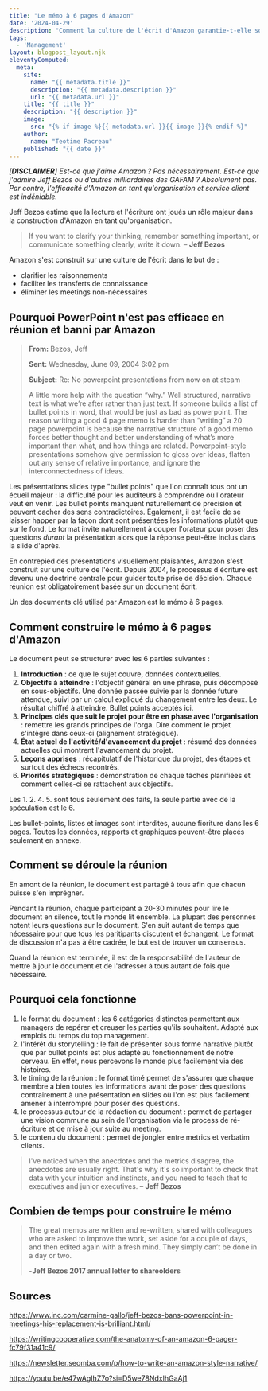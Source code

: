 ```yaml
---
title: "Le mémo à 6 pages d'Amazon"
date: '2024-04-29'
description: "Comment la culture de l'écrit d'Amazon garantie-t-elle son efficacité ?"
tags: 
  - 'Management'
layout: blogpost_layout.njk
eleventyComputed:
  meta:
    site:
      name: "{{ metadata.title }}"
      description: "{{ metadata.description }}"
      url: "{{ metadata.url }}"
    title: "{{ title }}"
    description: "{{ description }}"
    image:
      src: "{% if image %}{{ metadata.url }}{{ image }}{% endif %}"
    author:
      name: "Teotime Pacreau"
    published: "{{ date }}"
---
```


*[**DISCLAIMER**] Est-ce que j'aime Amazon ? Pas nécessairement. Est-ce que j'admire Jeff Bezos ou d'autres milliardaires des GAFAM ? Absolument pas. Par contre, l'efficacité d'Amazon en tant qu'organisation et service client est indéniable.*

Jeff Bezos estime que la lecture et l'écriture ont joués un rôle majeur dans la construction d'Amazon en tant qu'organisation.
>If you want to clarify your thinking, remember something important, or communicate something clearly, write it down.
– **Jeff Bezos**

Amazon s'est construit sur une culture de l'écrit dans le but de :
- clarifier les raisonnements
- faciliter les transferts de connaissance
- éliminer les meetings non-nécessaires


## Pourquoi PowerPoint n'est pas efficace en réunion et banni par Amazon
> **From:** Bezos, Jeff
>
> **Sent:** Wednesday, June 09, 2004 6:02 pm
>
> **Subject:** Re: No powerpoint presentations from now on at steam
>
>A little more help with the question “why.”
Well structured, narrative text is what we’re after rather than just text. If someone builds a list of bullet points in word, that would be just as bad as powerpoint.
The reason writing a good 4 page memo is harder than “writing” a 20 page powerpoint is because the narrative structure of a good memo forces better thought and better understanding of what’s more important than what, and how things are related.
Powerpoint-style presentations somehow give permission to gloss over ideas, flatten out any sense of relative importance, and ignore the interconnectedness of ideas.

Les présentations slides type "bullet points" que l'on connaît tous ont un écueil majeur : la difficulté pour les auditeurs à comprendre où l'orateur veut en venir. Les bullet points manquent naturellement de précision et peuvent cacher des sens contradictoires. Également, il est facile de se laisser happer par la façon dont sont présentées les informations plutôt que sur le fond.
Le format invite naturellement à couper l'orateur pour poser des questions *durant* la présentation alors que la réponse peut-être inclus dans la slide d'après.

En contrepied des présentations visuellement plaisantes, Amazon s'est construit sur une culture de l'écrit. Depuis 2004, le processus d'écriture est devenu une doctrine centrale pour guider toute prise de décision.
Chaque réunion est obligatoirement basée sur un document écrit.

Un des documents clé utilisé par Amazon est le mémo à 6 pages.

## Comment construire le mémo à 6 pages d'Amazon
Le document peut se structurer avec les 6 parties suivantes :
1. **Introduction** : ce que le sujet couvre, données contextuelles.
2. **Objectifs à atteindre** : l'objectif général en une phrase, puis décomposé en sous-objectifs. Une donnée passée suivie par la donnée future attendue, suivi par un calcul expliqué du changement entre les deux. Le résultat chiffré à atteindre. Bullet points acceptés ici.
3. **Principes clés que suit le projet pour être en phase avec l'organisation** : remettre les grands principes de l'orga. Dire comment le projet s'intègre dans ceux-ci (alignement stratégique).
4. **État actuel de l'activité/d'avancement du projet** : résumé des données actuelles qui montrent l'avancement du projet.
5. **Leçons apprises** : récapitulatif de l'historique du projet, des étapes et surtout des échecs recontrés.
6. **Priorités stratégiques** : démonstration de chaque tâches planifiées et comment celles-ci se rattachent aux objectifs.

Les 1. 2. 4. 5. sont tous seulement des faits, la seule partie avec de la spéculation est le 6.

Les bullet-points, listes et images sont interdites, aucune fioriture dans les 6 pages. Toutes les données, rapports et graphiques peuvent-être placés seulement en annexe.

## Comment se déroule la réunion 
En amont de la réunion, le document est partagé à tous afin que chacun puisse s'en imprégner.

Pendant la réunion, chaque participant a 20-30 minutes pour lire le document en silence, tout le monde lit ensemble. La plupart des personnes notent leurs questions sur le document. S'en suit autant de temps que nécessaire pour que tous les paritipants discutent et échangent. Le format de discussion n'a pas à être cadrée, le but est de trouver un consensus.

Quand la réunion est terminée, il est de la responsabilité de l'auteur de mettre à jour le document et de l'adresser à tous autant de fois que nécessaire.

## Pourquoi cela fonctionne
1. le format du document : les 6 catégories distinctes permettent aux managers de repérer et creuser les parties qu'ils souhaitent. Adapté aux emplois du temps du top management.
2. l'intérêt du storytelling : le fait de présenter sous forme narrative plutôt que par bullet points est plus adapté au fonctionnement de notre cerveau. En effet, nous percevons le monde plus facilement via des histoires.
3. le timing de la réunion : le format timé permet de s'assurer que chaque membre a bien toutes les informations avant de poser des questions contrairement à une présentation en slides où l'on est plus facilement amener à interrompre pour poser des questions.
4. le processus autour de la rédaction du document : permet de partager une vision commune au sein de l'organisation via le process de ré-écriture et de mise à jour suite au meeting.
5. le contenu du document : permet de jongler entre metrics et verbatim clients. 
>I've noticed when the anecdotes and the metrics disagree, the anecdotes are usually right. That's why it's so important to check that data with your intuition and instincts, and you need to teach that to executives and junior executives.
– **Jeff Bezos**

## Combien de temps pour construire le mémo
> The great memos are written and re-written, shared with colleagues who are asked to improve the work, set aside for a couple of days, and then edited again with a fresh mind. They simply can’t be done in a day or two.
>
> -**Jeff Bezos 2017 annual letter to shareolders**

## Sources
<https://www.inc.com/carmine-gallo/jeff-bezos-bans-powerpoint-in-meetings-his-replacement-is-brilliant.html/>

<https://writingcooperative.com/the-anatomy-of-an-amazon-6-pager-fc79f31a41c9/>

<https://newsletter.seomba.com/p/how-to-write-an-amazon-style-narrative/>

https://youtu.be/e47wAgIhZ7o?si=D5we78NdxIhGaAj1